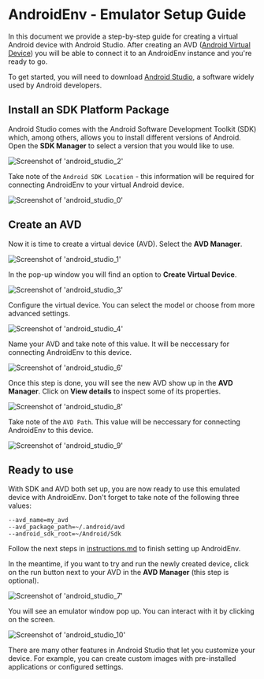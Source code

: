 # AndroidEnv - Emulator Setup Guide

<!-- copybara:strip_begin -->

<!--*
# Document freshness: For more information, see go/fresh-source.
freshness: { owner: 'agergely' reviewed: '2021-04-07' }
*-->

<!-- copybara:strip_end -->

In this document we provide a step-by-step guide for creating a virtual Android
device with Android Studio. After creating an AVD
([Android Virtual Device](https://developer.android.com/studio/run/managing-avds))
you will be able to connect it to an AndroidEnv instance and you're ready to go.

To get started, you will need to download
[Android Studio](https://developer.android.com/android-studio/download), a
software widely used by Android developers.

## Install an SDK Platform Package

Android Studio comes with the Android Software Development Toolkit (SDK) which,
among others, allows you to install different versions of Android. Open the
**SDK Manager** to select a version that you would like to use.

![Screenshot of 'android_studio_2'](images/android_studio/android_studio_2.png)

Take note of the `Android SDK Location` - this information will be required for
connecting AndroidEnv to your virtual Android device.

![Screenshot of 'android_studio_0'](images/android_studio/android_studio_0.png)

## Create an AVD

Now it is time to create a virtual device (AVD). Select the **AVD Manager**.

![Screenshot of 'android_studio_1'](images/android_studio/android_studio_1.png)

In the pop-up window you will find an option to **Create Virtual Device**.

![Screenshot of 'android_studio_3'](images/android_studio/android_studio_3.png)

Configure the virtual device. You can select the model or choose from more
advanced settings.

![Screenshot of 'android_studio_4'](images/android_studio/android_studio_4.png)

Name your AVD and take note of this value. It will be neccessary for connecting
AndroidEnv to this device.

![Screenshot of 'android_studio_6'](images/android_studio/android_studio_6.png)

Once this step is done, you will see the new AVD show up in the **AVD Manager**.
Click on **View details** to inspect some of its properties.

![Screenshot of 'android_studio_8'](images/android_studio/android_studio_8.png)

Take note of the `AVD Path`. This value will be neccessary for connecting
AndroidEnv to this device.

![Screenshot of 'android_studio_9'](images/android_studio/android_studio_9.png)

## Ready to use

With SDK and AVD both set up, you are now ready to use this emulated device with
AndroidEnv. Don't forget to take note of the following three values:

```
--avd_name=my_avd
--avd_package_path=~/.android/avd
--android_sdk_root=~/Android/Sdk
```

Follow the next steps in [instructions.md](instructions.md#the-task) to finish
setting up AndroidEnv.

In the meantime, if you want to try and run the newly created device, click on
the run button next to your AVD in the **AVD Manager** (this step is optional).

![Screenshot of 'android_studio_7'](images/android_studio/android_studio_7.png)

You will see an emulator window pop up. You can interact with it by clicking on
the screen.

![Screenshot of 'android_studio_10'](images/android_studio/android_studio_10.png)

There are many other features in Android Studio that let you customize your
device. For example, you can create custom images with pre-installed
applications or configured settings.
